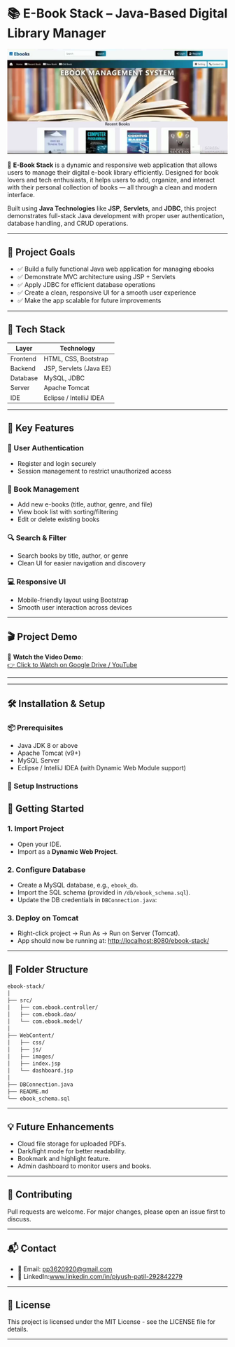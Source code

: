 # 📚 E-Book Stack – Java-Based Digital Library Manager

![](https://github.com/piyush5093/Ebook/blob/main/Screenshot%202025-07-21%20093247.png)

🚀 **E-Book Stack** is a dynamic and responsive web application that allows users to manage their digital e-book library efficiently. Designed for book lovers and tech enthusiasts, it helps users to add, organize, and interact with their personal collection of books — all through a clean and modern interface.

Built using **Java Technologies** like **JSP**, **Servlets**, and **JDBC**, this project demonstrates full-stack Java development with proper user authentication, database handling, and CRUD operations.

---

## 🎯 Project Goals

- ✅ Build a fully functional Java web application for managing ebooks
- ✅ Demonstrate MVC architecture using JSP + Servlets
- ✅ Apply JDBC for efficient database operations
- ✅ Create a clean, responsive UI for a smooth user experience
- ✅ Make the app scalable for future improvements

---

## 🧰 Tech Stack

| Layer        | Technology              |
|--------------|--------------------------|
| Frontend     | HTML, CSS, Bootstrap     |
| Backend      | JSP, Servlets (Java EE)  |
| Database     | MySQL, JDBC              |
| Server       | Apache Tomcat            |
| IDE          | Eclipse / IntelliJ IDEA  |

---

## 🌟 Key Features

### 🔐 User Authentication
- Register and login securely
- Session management to restrict unauthorized access

### 📘 Book Management
- Add new e-books (title, author, genre, and file)
- View book list with sorting/filtering
- Edit or delete existing books

### 🔍 Search & Filter
- Search books by title, author, or genre
- Clean UI for easier navigation and discovery

### 💻 Responsive UI
- Mobile-friendly layout using Bootstrap
- Smooth user interaction across devices

---

## 🎬 Project Demo

🎥 **Watch the Video Demo**:  
[👉 Click to Watch on Google Drive / YouTube](https://drive.google.com/file/d/1cDrEEJcaPLal2iLyVIM6J79rQ5NhR01j/view?usp=drive_link)  

---



---

## 🛠️ Installation & Setup

### 📦 Prerequisites

- Java JDK 8 or above
- Apache Tomcat (v9+)
- MySQL Server
- Eclipse / IntelliJ IDEA (with Dynamic Web Module support)

### 🧪 Setup Instructions
## 🚀 Getting Started

### 1. Import Project
- Open your IDE.
- Import as a **Dynamic Web Project**.

### 2. Configure Database
- Create a MySQL database, e.g., `ebook_db`.
- Import the SQL schema (provided in `/db/ebook_schema.sql`).
- Update the DB credentials in `DBConnection.java`:


### 3. Deploy on Tomcat
- Right-click project → Run As → Run on Server (Tomcat).
- App should now be running at: [http://localhost:8080/ebook-stack/](http://localhost:8080/ebook-stack/)

---

## 📂 Folder Structure

```
ebook-stack/
│
├── src/
│   ├── com.ebook.controller/
│   ├── com.ebook.dao/
│   └── com.ebook.model/
│
├── WebContent/
│   ├── css/
│   ├── js/
│   ├── images/
│   ├── index.jsp
│   └── dashboard.jsp
│
├── DBConnection.java
├── README.md
└── ebook_schema.sql
```

---

## 💡 Future Enhancements
- Cloud file storage for uploaded PDFs.
- Dark/light mode for better readability.
- Bookmark and highlight feature.
- Admin dashboard to monitor users and books.

---

## 🤝 Contributing
Pull requests are welcome. For major changes, please open an issue first to discuss.

---

## 📬 Contact
- 📧 Email: pp3620920@gmail.com
- 🔗 LinkedIn:www.linkedin.com/in/piyush-patil-292842279

---

## 📄 License
This project is licensed under the MIT License - see the LICENSE file for details.

---

